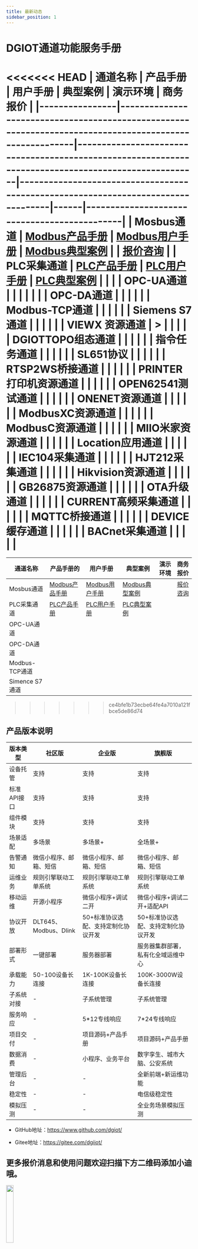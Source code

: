 ```yaml
---
title: 最新动态
sidebar_position: 1
---
```

# DGIOT通道功能服务手册

<<<<<<< HEAD
| 通道名称           | 产品手册                                                                                                   | 用户手册                                                                                                | 典型案例                                                                             | 演示环境 | 商务报价                                        |
|----------------|--------------------------------------------------------------------------------------------------------|-----------------------------------------------------------------------------------------------------|----------------------------------------------------------------------------------|------|---------------------------------------------|
| Mosbus通道       | <a href="https://doc.dgiotcloud.cn/docs/product_doc/docs/product_manual/modbus_channel">Modbus产品手册</a> | <a href="https://doc.dgiotcloud.cn/docs/user_manual/docs/user_manual/modbus_channel">Modbus用户手册</a> | <a href="https://doc.dgiotcloud.cn/docs/classic_case/docs/modbus">Modbus典型案例</a> |      | <a href="https://doc.dgiotcloud.cn/docs/classic_case/docs/">报价咨询</a> |
| PLC采集通道        | <a href="https://doc.dgiotcloud.cn/docs/product_doc/docs/product_manual/PLC_channel">PLC产品手册</a>       | <a href="https://doc.dgiotcloud.cn/docs/user_manual/docs/user_manual/PLC_channel">PLC用户手册</a>       | <a href="https://doc.dgiotcloud.cn/docs/classic_case/docs/PLC">PLC典型案例</a>       |      |                                             |
| OPC-UA通道       |                                                                                                        |                                                                                                     |                                                                                  |      |                                             |
| OPC-DA通道       |                                                                                                        |                                                                                                     |                                                                                  |      |
| Modbus-TCP通道   |                                                                                                        |                                                                                                     |                                                                                  |      |
| Siemens S7通道   |                                                                                                        |                                                                                                     |                                                                                  |      |
| VIEWX 资源通道     | >                                                                                                      |                                                                                                     |                                                                                  |      |
| DGIOTTOPO组态通道  |                                                                                                        |                                                                                                     |                                                                                  |      |
| 指令任务通道         |                                                                                                        |                                                                                                     |                                                                                  |      |
| SL651协议        |                                                                                                        |                                                                                                     |                                                                                  |      |
| RTSP2WS桥接通道    |                                                                                                        |                                                                                                     |                                                                                  |      |
| PRINTER打印机资源通道 |                                                                                                        |                                                                                                     |                                                                                  |      |
| OPEN62541测试通道  |                                                                                                        |                                                                                                     |                                                                                  |      |
| ONENET资源通道     |                                                                                                        |                                                                                                     |                                                                                  |      |
| ModbusXC资源通道   |                                                                                                        |                                                                                                     |                                                                                  |      |
| ModbusC资源通道    |                                                                                                        |                                                                                                     |                                                                                  |      |
| MIIO米家资源通道     |                                                                                                        |                                                                                                     |                                                                                  |      |
| Location应用通道   |                                                                                                        |                                                                                                     |                                                                                  |      |
| IEC104采集通道     |                                                                                                        |                                                                                                     |                                                                                  |      |
| HJT212采集通道     |                                                                                                        |                                                                                                     |                                                                                  |      |
| Hikvision资源通道  |                                                                                                        |                                                                                                     |                                                                                  |      |
| GB26875资源通道    |                                                                                                        |                                                                                                     |                                                                                  |      |
| OTA升级通道        |                                                                                                        |                                                                                                     |                                                                                  |      |
| CURRENT高频采集通道  |                                                                                                        |                                                                                                     |                                                                                  |      |
| MQTTC桥接通道      |                                                                                                        |                                                                                                     |                                                                                  |      |
| DEVICE缓存通道     |                                                                                                        |                                                                                                     |                                                                                  |      |
| BACnet采集通道     |                                                                                                        |                                                                                                     |                                                                                  |      |
=======
| 通道名称         | 产品手册的                                                                                                  | 用户手册                                                                 | 典型案例                                              | 演示环境 | 商务报价                                        |
|--------------|--------------------------------------------------------------------------------------------------------|----------------------------------------------------------------------|---------------------------------------------------|------|---------------------------------------------|
| Mosbus通道     | <a href="https://doc.dgiotcloud.cn/docs/product_doc/docs/product_manual/modbus_channel">Modbus产品手册</a> | <a href="https://doc.dgiotcloud.cn/docs/user_manual/docs/user_manual/modbus_channel">Modbus用户手册</a> | <a href="https://doc.dgiotcloud.cn/docs/classic_case/docs/modbus">Modbus典型案例</a> |      | <a href="https://doc.dgiotcloud.cn/docs/classic_case/docs/">报价咨询</a> |
| PLC采集通道     | <a href="https://doc.dgiotcloud.cn/docs/product_doc/docs/product_manual/PLC_channel">PLC产品手册</a>       | <a href="https://doc.dgiotcloud.cn/docs/user_manual/docs/user_manual/plc_channel">PLC用户手册</a>       | <a href="https://doc.dgiotcloud.cn/docs/classic_case/docs/PLC">PLC典型案例</a>       |      |                                             |
| OPC-UA通道     |                                                                                                        |                                                                      |                                                   |      |                                             |
| OPC-DA通道     |                                                                                                        |                                                                      |                                                   |      |
| Modbus-TCP通道 |                                                                                                        |                                                                      |                                                   |      |
| Simence S7通道 |                                                                                                        |                                                                      |                                                   |      |
>>>>>>> ce4bfe1b73ecbe64fe4a7010a121fbce5de86d74


## 产品版本说明

| 版本类型    | 社区版               | 企业版                 | 旗舰版                 |
|---------|-------------------|---------------------|---------------------|
| 设备托管    | 支持                | 支持                  | 支持                  |
| 标准API接口 | 支持                | 支持                  | 支持                  |
| 组件模块    | 支持                | 支持                  | 支持                  |
| 场景适配    | 多场景               | 多场景+                | 全场景+                |
| 告警通知    | 微信小程序、邮箱、短信       | 微信小程序、邮箱、短信         | 微信小程序、邮箱、短信         |
| 运维业务    | 规则引擎联动工单系统        | 规则引擎联动工单系统          | 规则引擎联动工单系统          |
| 移动运维    | 开源小程序             | 微信小程序+调试二开          | 微信小程序+调试二开+适配API    |
| 协议开放    | DLT645、Modbus、Dlink | 50+标准协议选配、支持定制化协议开发 | 50+标准协议选配、支持定制化协议开发 |
| 部署形式    | 一键部署              | 服务器部署               | 服务器集群部署，私有化全域运维中心   |
| 承载能力    | 50-100设备长连接       | 1K-100K设备长连接        | 100K-3000W设备长连接     |
| 子系统对接   | -                 | 子系统管理               | 子系统管理               |
| 服务响应    | -                 | 5*12专线响应            | 7*24专线响应            |
| 项目交付    | -                 | 项目源码+产品手册           | 项目源码+产品手册           |
| 数据消费    | -                 | 小程序、业务平台            | 数字孪生、城市大脑、公安系统      |
| 管理后台    | -                 | -                   | 全新前端+新运维功能          |
| 稳定性     | -                 | -                   | 电信级稳定性              |
| 模拟压测    | -                 | -                   | 全业务场景模拟压测           |

+ GitHub地址：https://www.github.com/dgiot/

+ Gitee地址：https://gitee.com/dgiiot/

## 更多报价消息和使用问题欢迎扫描下方二维码添加小迪哦。

<img width="20%" src="https://dgiot-1253666439.cos.ap-shanghai-fsi.myqcloud.com/shuwa_tech/zh/news/%E5%B0%8F%E8%BF%AA%E5%BE%AE%E4%BF%A1.jpg" />
